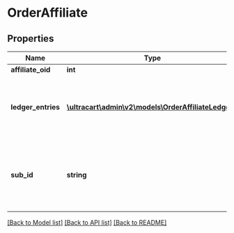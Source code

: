# OrderAffiliate

## Properties
Name | Type | Description | Notes
------------ | ------------- | ------------- | -------------
**affiliate_oid** | **int** | Affiliate ID | [optional] 
**ledger_entries** | [**\ultracart\admin\v2\models\OrderAffiliateLedger[]**](OrderAffiliateLedger.md) | Ledger entries associated with all the commissions earned on this order | [optional] 
**sub_id** | **string** | Sub identifier provided by the affiliate on the click that generated this order | [optional] 

[[Back to Model list]](../README.md#documentation-for-models) [[Back to API list]](../README.md#documentation-for-api-endpoints) [[Back to README]](../README.md)


